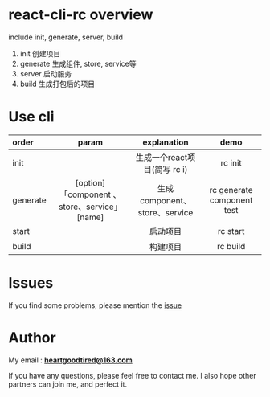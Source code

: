 
# react-cli-rc overview

include init, generate, server, build

1. init 创建项目
2. generate 生成组件, store, service等
3. server 启动服务
4. build 生成打包后的项目

# Use cli 

|order | param | explanation | demo|
|:-- | :-: | :-: | :-:|
|init | | 生成一个react项目(简写 rc i)| rc init
|generate |[option]「component 、store、service」 [name] | 生成component、store、service| rc generate component test|
|start |  | 启动项目 | rc start
|build |  | 构建项目  | rc build


# Issues

If you find some problems, please mention the [issue](https://github.com/AlwaysBeOk/react-cli-rc/issues)

# Author

My email : **heartgoodtired@163.com**   
 
If you have any questions, please feel free to contact me. I also hope other partners can join me, and perfect it.



